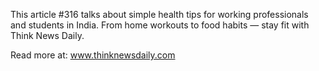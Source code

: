 This article #316 talks about simple health tips for working professionals and students in India. From home workouts to food habits — stay fit with Think News Daily.

Read more at: www.thinknewsdaily.com